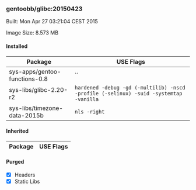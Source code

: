 ### gentoobb/glibc:20150423
Built: Mon Apr 27 03:21:04 CEST 2015

Image Size: 8.573 MB
#### Installed
Package | USE Flags
--------|----------
sys-apps/gentoo-functions-0.8 | ``
sys-libs/glibc-2.20-r2 | `hardened -debug -gd (-multilib) -nscd -profile (-selinux) -suid -systemtap -vanilla`
sys-libs/timezone-data-2015b | `nls -right`
#### Inherited
Package | USE Flags
--------|----------
#### Purged
- [x] Headers
- [x] Static Libs
